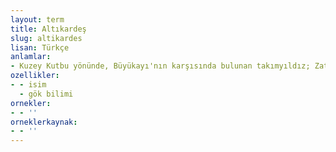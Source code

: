 ```yaml
---
layout: term
title: Altıkardeş
slug: altikardes
lisan: Türkçe
anlamlar:
- Kuzey Kutbu yönünde, Büyükayı'nın karşısında bulunan takımyıldız; Zatülkürsi
ozellikler:
- - isim
  - gök bilimi
ornekler:
- - ''
orneklerkaynak:
- - ''
---
```

